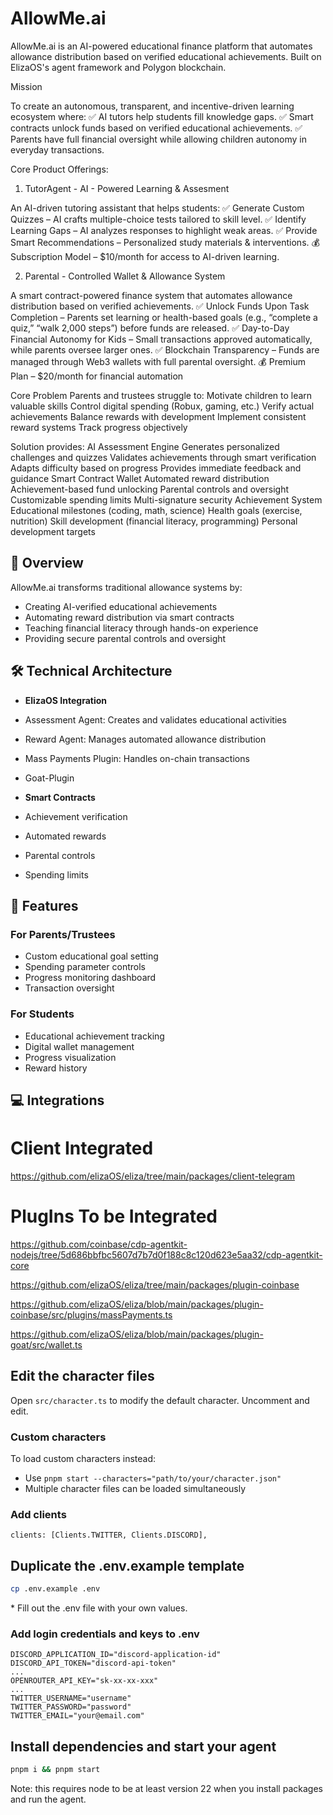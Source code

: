 # AllowMe.ai

AllowMe.ai is an AI-powered educational finance platform that automates allowance distribution based on verified educational achievements. Built on ElizaOS's agent framework and Polygon blockchain.


Mission

To create an autonomous, transparent, and incentive-driven learning ecosystem where:
✅ AI tutors help students fill knowledge gaps.
✅ Smart contracts unlock funds based on verified educational achievements.
✅ Parents have full financial oversight while allowing children autonomy in everyday transactions.

Core Product Offerings:

1. TutorAgent - AI - Powered Learning & Assesment

An AI-driven tutoring assistant that helps students:
✅ Generate Custom Quizzes – AI crafts multiple-choice tests tailored to skill level.
✅ Identify Learning Gaps – AI analyzes responses to highlight weak areas.
✅ Provide Smart Recommendations – Personalized study materials & interventions.
💰 Subscription Model – $10/month for access to AI-driven learning.


2. Parental - Controlled Wallet & Allowance System

A smart contract-powered finance system that automates allowance distribution based on verified achievements.
✅ Unlock Funds Upon Task Completion – Parents set learning or health-based goals (e.g., “complete a quiz,” “walk 2,000 steps”) before funds are released.
✅ Day-to-Day Financial Autonomy for Kids – Small transactions approved automatically, while parents oversee larger ones.
✅ Blockchain Transparency – Funds are managed through Web3 wallets with full parental oversight.
💰 Premium Plan – $20/month for financial automation



Core Problem
Parents and trustees struggle to:
Motivate children to learn valuable skills
Control digital spending (Robux, gaming, etc.)
Verify actual achievements
Balance rewards with development
Implement consistent reward systems
Track progress objectively

Solution
 provides:
AI Assessment Engine
Generates personalized challenges and quizzes
Validates achievements through smart verification
Adapts difficulty based on progress
Provides immediate feedback and guidance
Smart Contract Wallet
Automated reward distribution
Achievement-based fund unlocking
Parental controls and oversight
Customizable spending limits
Multi-signature security
Achievement System
Educational milestones (coding, math, science)
Health goals (exercise, nutrition)
Skill development (financial literacy, programming)
Personal development targets


## 🎯 Overview

AllowMe.ai transforms traditional allowance systems by:
- Creating AI-verified educational achievements
- Automating reward distribution via smart contracts
- Teaching financial literacy through hands-on experience
- Providing secure parental controls and oversight

## 🛠️ Technical Architecture

- **ElizaOS Integration**
 - Assessment Agent: Creates and validates educational activities
 - Reward Agent: Manages automated allowance distribution
 - Mass Payments Plugin: Handles on-chain transactions
 - Goat-Plugin

- **Smart Contracts**
 - Achievement verification
 - Automated rewards
 - Parental controls
 - Spending limits

## 🚀 Features

### For Parents/Trustees
- Custom educational goal setting
- Spending parameter controls 
- Progress monitoring dashboard
- Transaction oversight

### For Students
- Educational achievement tracking
- Digital wallet management
- Progress visualization
- Reward history



## 💻 Integrations 





# Client Integrated 

https://github.com/elizaOS/eliza/tree/main/packages/client-telegram





# PlugIns To be Integrated 

https://github.com/coinbase/cdp-agentkit-nodejs/tree/5d686bbfbc5607d7b7d0f188c8c120d623e5aa32/cdp-agentkit-core

https://github.com/elizaOS/eliza/tree/main/packages/plugin-coinbase

https://github.com/elizaOS/eliza/blob/main/packages/plugin-coinbase/src/plugins/massPayments.ts

https://github.com/elizaOS/eliza/blob/main/packages/plugin-goat/src/wallet.ts

## Edit the character files

Open `src/character.ts` to modify the default character. Uncomment and edit.

### Custom characters

To load custom characters instead:
- Use `pnpm start --characters="path/to/your/character.json"`
- Multiple character files can be loaded simultaneously

### Add clients
```
clients: [Clients.TWITTER, Clients.DISCORD],
```

## Duplicate the .env.example template

```bash
cp .env.example .env
```

\* Fill out the .env file with your own values.

### Add login credentials and keys to .env
```
DISCORD_APPLICATION_ID="discord-application-id"
DISCORD_API_TOKEN="discord-api-token"
...
OPENROUTER_API_KEY="sk-xx-xx-xxx"
...
TWITTER_USERNAME="username"
TWITTER_PASSWORD="password"
TWITTER_EMAIL="your@email.com"
```

## Install dependencies and start your agent

```bash
pnpm i && pnpm start
```
Note: this requires node to be at least version 22 when you install packages and run the agent.
